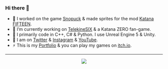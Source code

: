 ### Hi there 👋 

- 🐧 I worked on the game [Snopuck](https://scriptyshake.itch.io/snopuck-team-butterfly-2223-y1d) & made sprites for the mod [Katana FIFTEEN](https://www.youtube.com/watch?v=3VHlKWVgQAk).
- 🌱 I’m currently working on [TelekineSIX](https://github.com/ScriptyShake/TelekineSIX) & a Katana ZERO fan-game.
- 🤖 I primarily code in C++, C# & Python. I use Unreal Engine 5 & Unity.
- 🔭 I am on [Twitter](https://twitter.com/scriptyshake) & [Instagram](https://www.instagram.com/scriptyshake/) & [YouTube](https://www.youtube.com/channel/UCFCmJbqXMYAt6lFoi3Zr1Gw).
- ⚡ This is my [Portfolio](https://valentinamalavasi.myportfolio.com/) & you can play my games on [itch.io](https://scriptyshake.itch.io/).
---
<p align="center">
    <a href="https://git.io/streak-stats"><img src="https://streak-stats.demolab.com?user=ScriptyShake&theme=tokyonight-duo&exclude_days=Sun%2CSat"/></a>
</p>
